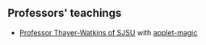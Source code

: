 ## Professors' teachings

* [Professor Thayer-Watkins of SJSU](https://www.sjsu.edu/faculty/watkins/watkins.htm) with [applet-magic](https://www.sjsu.edu/faculty/watkins/?watkins.htm)
